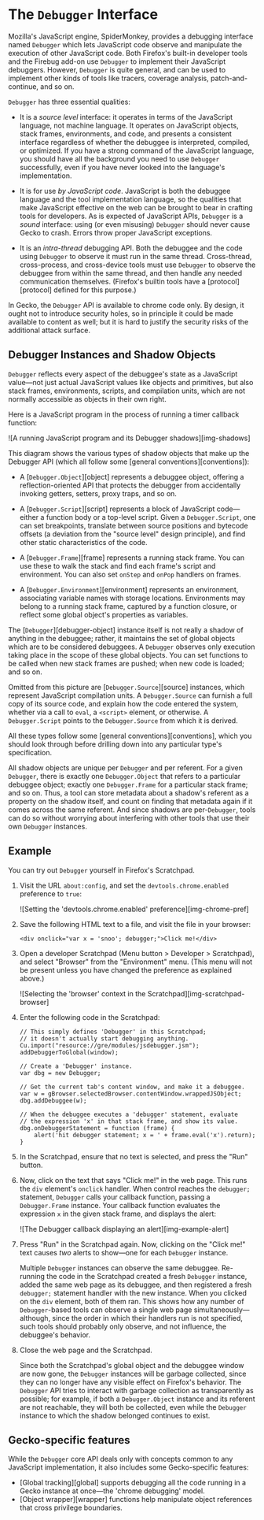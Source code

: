 # The `Debugger` Interface

Mozilla's JavaScript engine, SpiderMonkey, provides a debugging interface
named `Debugger` which lets JavaScript code observe and manipulate the
execution of other JavaScript code. Both Firefox's built-in developer tools
and the Firebug add-on use `Debugger` to implement their JavaScript
debuggers. However, `Debugger` is quite general, and can be used to
implement other kinds of tools like tracers, coverage analysis,
patch-and-continue, and so on.

`Debugger` has three essential qualities:

- It is a *source level* interface: it operates in terms of the JavaScript
  language, not machine language. It operates on JavaScript objects, stack
  frames, environments, and code, and presents a consistent interface
  regardless of whether the debuggee is interpreted, compiled, or
  optimized. If you have a strong command of the JavaScript language, you
  should have all the background you need to use `Debugger` successfully,
  even if you have never looked into the language's implementation.

- It is for use *by JavaScript code*. JavaScript is both the debuggee
  language and the tool implementation language, so the qualities that make
  JavaScript effective on the web can be brought to bear in crafting tools
  for developers. As is expected of JavaScript APIs, `Debugger` is a
  *sound* interface: using (or even misusing) `Debugger` should never cause
  Gecko to crash. Errors throw proper JavaScript exceptions.

- It is an *intra-thread* debugging API. Both the debuggee and the code
  using `Debugger` to observe it must run in the same thread. Cross-thread,
  cross-process, and cross-device tools must use `Debugger` to observe the
  debuggee from within the same thread, and then handle any needed
  communication themselves. (Firefox's builtin tools have a
  [protocol][protocol] defined for this purpose.)

In Gecko, the `Debugger` API is available to chrome code only. By design,
it ought not to introduce security holes, so in principle it could be made
available to content as well; but it is hard to justify the security risks
of the additional attack surface.


## Debugger Instances and Shadow Objects

`Debugger` reflects every aspect of the debuggee's state as a JavaScript
value&mdash;not just actual JavaScript values like objects and primitives,
but also stack frames, environments, scripts, and compilation units, which
are not normally accessible as objects in their own right.

Here is a JavaScript program in the process of running a timer callback function:

![A running JavaScript program and its Debugger shadows][img-shadows]

This diagram shows the various types of shadow objects that make up the
Debugger API (which all follow some [general conventions][conventions]):

- A [`Debugger.Object`][object] represents a debuggee object, offering a
  reflection-oriented API that protects the debugger from accidentally
  invoking getters, setters, proxy traps, and so on.

- A [`Debugger.Script`][script] represents a block of JavaScript
  code&mdash;either a function body or a top-level script. Given a
  `Debugger.Script`, one can set breakpoints, translate between source
  positions and bytecode offsets (a deviation from the "source level"
  design principle), and find other static characteristics of the code.

- A [`Debugger.Frame`][frame] represents a running stack frame. You can use
  these to walk the stack and find each frame's script and environment. You
  can also set `onStep` and `onPop` handlers on frames.

- A [`Debugger.Environment`][environment] represents an environment,
  associating variable names with storage locations. Environments may
  belong to a running stack frame, captured by a function closure, or
  reflect some global object's properties as variables.

The [`Debugger`][debugger-object] instance itself is not really a shadow of
anything in the debuggee; rather, it maintains the set of global objects
which are to be considered debuggees. A `Debugger` observes only execution
taking place in the scope of these global objects. You can set functions to
be called when new stack frames are pushed; when new code is loaded; and so
on.

Omitted from this picture are [`Debugger.Source`][source] instances, which
represent JavaScript compilation units. A `Debugger.Source` can furnish a
full copy of its source code, and explain how the code entered the system,
whether via a call to `eval`, a `<script>` element, or otherwise. A
`Debugger.Script` points to the `Debugger.Source` from which it is derived.

All these types follow some [general conventions][conventions], which you
should look through before drilling down into any particular type's
specification.

All shadow objects are unique per `Debugger` and per referent. For a given
`Debugger`, there is exactly one `Debugger.Object` that refers to a
particular debuggee object; exactly one `Debugger.Frame` for a particular
stack frame; and so on. Thus, a tool can store metadata about a shadow's
referent as a property on the shadow itself, and count on finding that
metadata again if it comes across the same referent. And since shadows are
per-`Debugger`, tools can do so without worrying about interfering with
other tools that use their own `Debugger` instances.


## Example

You can try out `Debugger` yourself in Firefox's Scratchpad.

1)  Visit the URL `about:config`, and set the `devtools.chrome.enabled`
    preference to `true`:

    ![Setting the 'devtools.chrome.enabled' preference][img-chrome-pref]

2)  Save the following HTML text to a file, and visit the file in your
    browser:

        <div onclick="var x = 'snoo'; debugger;">Click me!</div>

3)  Open a developer Scratchpad (Menu button > Developer > Scratchpad), and
    select "Browser" from the "Environment" menu. (This menu will not be
    present unless you have changed the preference as explained above.)

    ![Selecting the 'browser' context in the Scratchpad][img-scratchpad-browser]

4)  Enter the following code in the Scratchpad:

        // This simply defines 'Debugger' in this Scratchpad;
        // it doesn't actually start debugging anything.
        Cu.import("resource://gre/modules/jsdebugger.jsm");
        addDebuggerToGlobal(window);

        // Create a 'Debugger' instance.
        var dbg = new Debugger;

        // Get the current tab's content window, and make it a debuggee.
        var w = gBrowser.selectedBrowser.contentWindow.wrappedJSObject;
        dbg.addDebuggee(w);

        // When the debuggee executes a 'debugger' statement, evaluate
        // the expression 'x' in that stack frame, and show its value.
        dbg.onDebuggerStatement = function (frame) {
            alert('hit debugger statement; x = ' + frame.eval('x').return);
        }

5)  In the Scratchpad, ensure that no text is selected, and press the "Run"
    button.

6)  Now, click on the text that says "Click me!" in the web page. This runs
    the `div` element's `onclick` handler. When control reaches the
    `debugger;` statement, `Debugger` calls your callback function, passing
    a `Debugger.Frame` instance. Your callback function evaluates the
    expression `x` in the given stack frame, and displays the alert:

    ![The Debugger callback displaying an alert][img-example-alert]

7)  Press "Run" in the Scratchpad again. Now, clicking on the "Click me!"
    text causes *two* alerts to show&mdash;one for each `Debugger`
    instance.

    Multiple `Debugger` instances can observe the same debuggee. Re-running
    the code in the Scratchpad created a fresh `Debugger` instance, added
    the same web page as its debuggee, and then registered a fresh
    `debugger;` statement handler with the new instance. When you clicked
    on the `div` element, both of them ran. This shows how any number of
    `Debugger`-based tools can observe a single web page
    simultaneously&mdash;although, since the order in which their handlers
    run is not specified, such tools should probably only observe, and not
    influence, the debuggee's behavior.

8)  Close the web page and the Scratchpad.

    Since both the Scratchpad's global object and the debuggee window are
    now gone, the `Debugger` instances will be garbage collected, since
    they can no longer have any visible effect on Firefox's behavior. The
    `Debugger` API tries to interact with garbage collection as
    transparently as possible; for example, if both a `Debugger.Object`
    instance and its referent are not reachable, they will both be
    collected, even while the `Debugger` instance to which the shadow
    belonged continues to exist.


## Gecko-specific features

While the `Debugger` core API deals only with concepts common to any
JavaScript implementation, it also includes some Gecko-specific features:

- [Global tracking][global] supports debugging all the code running in a
  Gecko instance at once&mdash;the 'chrome debugging' model.
- [Object wrapper][wrapper] functions help manipulate object references
  that cross privilege boundaries.
